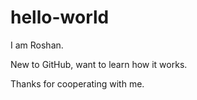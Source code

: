 # hello-world

I am Roshan.

New to GitHub, want to learn how it works.

Thanks for cooperating with me.
